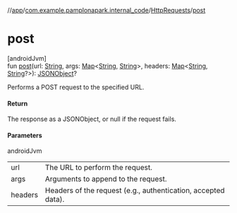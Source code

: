 //[app](../../../index.md)/[com.example.pamplonapark.internal_code](../index.md)/[HttpRequests](index.md)/[post](post.md)

# post

[androidJvm]\
fun [post](post.md)(url: [String](https://kotlinlang.org/api/latest/jvm/stdlib/kotlin/-string/index.html), args: [Map](https://kotlinlang.org/api/latest/jvm/stdlib/kotlin.collections/-map/index.html)&lt;[String](https://kotlinlang.org/api/latest/jvm/stdlib/kotlin/-string/index.html), [String](https://kotlinlang.org/api/latest/jvm/stdlib/kotlin/-string/index.html)&gt;, headers: [Map](https://kotlinlang.org/api/latest/jvm/stdlib/kotlin.collections/-map/index.html)&lt;[String](https://kotlinlang.org/api/latest/jvm/stdlib/kotlin/-string/index.html), [String](https://kotlinlang.org/api/latest/jvm/stdlib/kotlin/-string/index.html)?&gt;): [JSONObject](https://developer.android.com/reference/kotlin/org/json/JSONObject.html)?

Performs a POST request to the specified URL.

#### Return

The response as a JSONObject, or null if the request fails.

#### Parameters

androidJvm

| | |
|---|---|
| url | The URL to perform the request. |
| args | Arguments to append to the request. |
| headers | Headers of the request (e.g., authentication, accepted data). |
